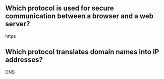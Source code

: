 ## Which protocol is used for secure communication between a browser and a web server?
https

## Which protocol translates domain names into IP addresses?
DNS
